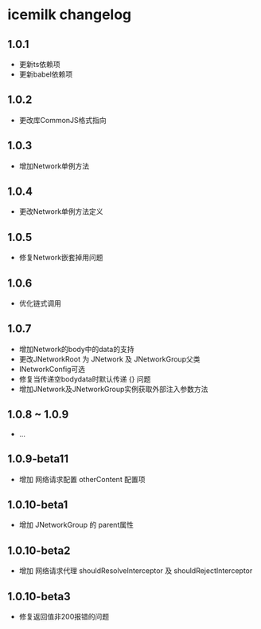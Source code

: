 # icemilk changelog


## 1.0.1
 * 更新ts依赖项
 * 更新babel依赖项
 
## 1.0.2
 * 更改库CommonJS格式指向
 
 
## 1.0.3
 * 增加Network单例方法
 
## 1.0.4
 * 更改Network单例方法定义
 
## 1.0.5
 * 修复Network嵌套掉用问题
 
## 1.0.6
 * 优化链式调用
 
## 1.0.7
 * 增加Network的body中的data的支持
 * 更改JNetworkRoot 为 JNetwork 及 JNetworkGroup父类
 * INetworkConfig可选
 * 修复当传递空bodydata时默认传递 {} 问题 
 * 增加JNetwork及JNetworkGroup实例获取外部注入参数方法
 
## 1.0.8 ~ 1.0.9
 * ...

## 1.0.9-beta11
 * 增加 网络请求配置 otherContent 配置项
 
## 1.0.10-beta1
 * 增加 JNetworkGroup 的 parent属性
 
## 1.0.10-beta2
 * 增加 网络请求代理 shouldResolveInterceptor 及 shouldRejectInterceptor
  
## 1.0.10-beta3
 * 修复返回值非200报错的问题